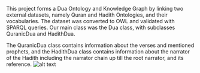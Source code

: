 This project forms a Dua Ontology and Knowledge Graph by linking two external datasets, namely Quran and Hadith Ontologies, and their vocabularies. The dataset was converted to OWL and validated with SPARQL queries.
Our main class was the Dua class, with subclasses QuranicDua and HadithDua.

The QuranicDua class contains information about the verses and mentioned prophets, and the HadithDua class contains information about the narrator of the Hadith including the narrator chain up till the root narrator, and its reference.
![alt text](https://github.com/safazaidmalik/Dua_Knowledge_Graph/readme_media/conceptual_model.png)
